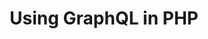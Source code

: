 ---
title: "Using GraphQL in PHP"
description: Learn how to use GraphQL queries and mutations in WordPress theme and plugin code without remote HTTP requests
path: tutorials/graphql-in-php
---